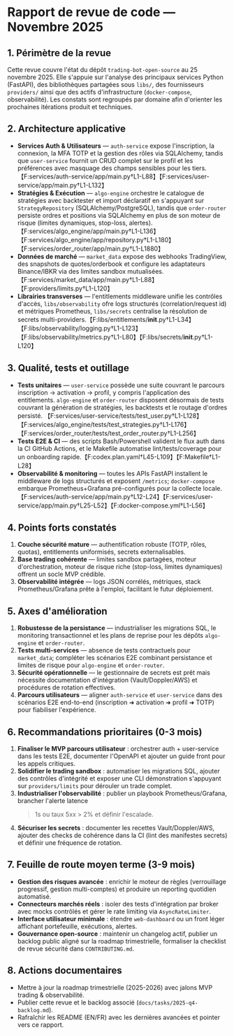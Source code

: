 # Rapport de revue de code — Novembre 2025

## 1. Périmètre de la revue

Cette revue couvre l'état du dépôt `trading-bot-open-source` au 25 novembre 2025. Elle s'appuie sur
l'analyse des principaux services Python (FastAPI), des bibliothèques partagées sous `libs/`,
des fournisseurs `providers/` ainsi que des actifs d'infrastructure (`docker-compose`, observabilité).
Les constats sont regroupés par domaine afin d'orienter les prochaines itérations produit et
techniques.

## 2. Architecture applicative

- **Services Auth & Utilisateurs** — `auth-service` expose l'inscription, la connexion, la MFA TOTP et la
gestion des rôles via SQLAlchemy, tandis que `user-service` fournit un CRUD complet sur le profil et les
préférences avec masquage des champs sensibles pour les tiers.【F:services/auth-service/app/main.py†L1-L88】【F:services/user-service/app/main.py†L1-L132】
- **Stratégies & Exécution** — `algo-engine` orchestre le catalogue de stratégies avec backtester et import
déclaratif en s'appuyant sur `StrategyRepository` (SQLAlchemy/PostgreSQL), tandis que `order-router`
persiste ordres et positions via SQLAlchemy en plus de son moteur de risque (limites dynamiques,
stop-loss, alertes).【F:services/algo_engine/app/main.py†L1-L136】【F:services/algo_engine/app/repository.py†L1-L180】【F:services/order_router/app/main.py†L1-L1880】
- **Données de marché** — `market_data` expose des webhooks TradingView, des snapshots de quotes/orderbook
et configure les adaptateurs Binance/IBKR via des limites sandbox mutualisées.【F:services/market_data/app/main.py†L1-L88】【F:providers/limits.py†L1-L120】
- **Librairies transverses** — l'entitlements middleware unifie les contrôles d'accès, `libs/observability`
ofre logs structurés (correlation/request id) et métriques Prometheus, `libs/secrets` centralise la
résolution de secrets multi-providers.【F:libs/entitlements/__init__.py†L1-L34】【F:libs/observability/logging.py†L1-L123】【F:libs/observability/metrics.py†L1-L80】【F:libs/secrets/__init__.py†L1-L120】

## 3. Qualité, tests et outillage

- **Tests unitaires** — `user-service` possède une suite couvrant le parcours inscription → activation →
profil, y compris l'application des entitlements. `algo-engine` et `order-router` disposent désormais de
tests couvrant la génération de stratégies, les backtests et le routage d'ordres persisté.
【F:services/user-service/tests/test_user.py†L1-L128】【F:services/algo_engine/tests/test_strategies.py†L1-L176】【F:services/order_router/tests/test_order_router.py†L1-L256】
- **Tests E2E & CI** — des scripts Bash/Powershell valident le flux auth dans la CI GitHub Actions, et le
Makefile automatise lint/tests/coverage pour un onboarding rapide.【F:codex.plan.yaml†L45-L109】【F:Makefile†L1-L28】
- **Observabilité & monitoring** — toutes les APIs FastAPI installent le middleware de logs structurés et
exposent `/metrics`; `docker-compose` embarque Prometheus+Grafana pré-configurés pour la collecte locale.
【F:services/auth-service/app/main.py†L12-L24】【F:services/user-service/app/main.py†L25-L52】【F:docker-compose.yml†L1-L56】

## 4. Points forts constatés

1. **Couche sécurité mature** — authentification robuste (TOTP, rôles, quotas), entitlements uniformisés,
   secrets externalisables.
2. **Base trading cohérente** — limites sandbox partagées, moteur d'orchestration, moteur de risque riche
   (stop-loss, limites dynamiques) offrent un socle MVP crédible.
3. **Observabilité intégrée** — logs JSON corrélés, métriques, stack Prometheus/Grafana prête à l'emploi,
   facilitant le futur déploiement.

## 5. Axes d'amélioration

1. **Robustesse de la persistance** — industrialiser les migrations SQL, le monitoring transactionnel et
   les plans de reprise pour les dépôts `algo-engine` et `order-router`.
2. **Tests multi-services** — absence de tests contractuels pour `market_data`; compléter les scénarios
   E2E combinant persistance et limites de risque pour `algo-engine` et `order-router`.
3. **Sécurité opérationnelle** — le gestionnaire de secrets est prêt mais nécessite documentation
   d'intégration (Vault/Doppler/AWS) et procédures de rotation effectives.
4. **Parcours utilisateurs** — aligner `auth-service` et `user-service` dans des scénarios E2E end-to-end
   (inscription ➜ activation ➜ profil ➜ TOTP) pour fiabiliser l'expérience.

## 6. Recommandations prioritaires (0-3 mois)

1. **Finaliser le MVP parcours utilisateur** : orchestrer auth + user-service dans les tests E2E,
   documenter l'OpenAPI et ajouter un guide front pour les appels critiques.
2. **Solidifier le trading sandbox** : automatiser les migrations SQL, ajouter des contrôles d'intégrité et
   exposer une CLI démonstration s'appuyant sur `providers/limits` pour dérouler un trade complet.
3. **Industrialiser l'observabilité** : publier un playbook Prometheus/Grafana, brancher l'alerte latence
   > 1s ou taux 5xx > 2% et définir l'escalade.
4. **Sécuriser les secrets** : documenter les recettes Vault/Doppler/AWS, ajouter des checks de cohérence
   dans la CI (lint des manifestes secrets) et définir une fréquence de rotation.

## 7. Feuille de route moyen terme (3-9 mois)

- **Gestion des risques avancée** : enrichir le moteur de règles (verrouillage progressif, gestion multi-comptes)
  et produire un reporting quotidien automatisé.
- **Connecteurs marchés réels** : isoler des tests d'intégration par broker avec mocks contrôlés et gérer
  le rate limiting via `AsyncRateLimiter`.
- **Interface utilisateur minimale** : étendre `web-dashboard` ou un front léger affichant portefeuille,
  exécutions, alertes.
- **Gouvernance open-source** : maintenir un changelog actif, publier un backlog public aligné sur la
  roadmap trimestrielle, formaliser la checklist de revue sécurité dans `CONTRIBUTING.md`.

## 8. Actions documentaires

- Mettre à jour la roadmap trimestrielle (2025-2026) avec jalons MVP trading & observabilité.
- Publier cette revue et le backlog associé (`docs/tasks/2025-q4-backlog.md`).
- Rafraîchir les README (EN/FR) avec les dernières avancées et pointer vers ce rapport.
